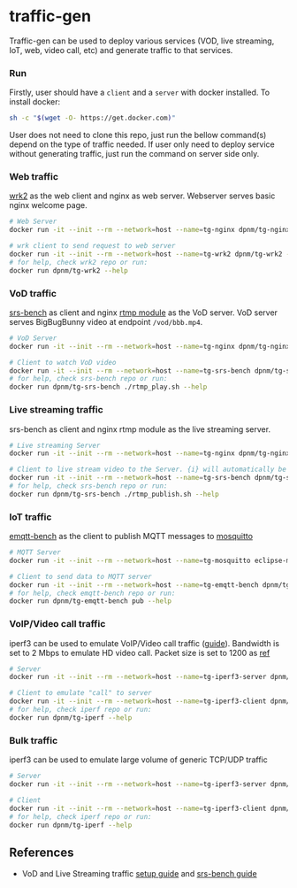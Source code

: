 # traffic-gen
Traffic-gen can be used to deploy various services (VOD, live streaming, IoT, web, video call, etc) and generate traffic to that services.

### Run
Firstly, user should have a `client` and a `server` with docker installed. To install docker:
```bash
sh -c "$(wget -O- https://get.docker.com)"
```
User does not need to clone this repo, just run the bellow command(s) depend on the type of traffic needed. If user only need to deploy service without generating traffic, just run the command on server side only.

### Web traffic
[wrk2](https://github.com/giltene/wrk2) as the web client and nginx as web server. Webserver serves basic nginx welcome page.
```bash
# Web Server
docker run -it --init --rm --network=host --name=tg-nginx dpnm/tg-nginx

# wrk client to send request to web server
docker run -it --init --rm --network=host --name=tg-wrk2 dpnm/tg-wrk2 -c <NUM_CONNECTIONS> -R <REQUEST_PER_SEC> -d <DURATION> http://<SERVER_IP>:8080
# for help, check wrk2 repo or run:
docker run dpnm/tg-wrk2 --help
```

### VoD traffic
[srs-bench](https://github.com/ossrs/srs-bench) as client and nginx [rtmp module](https://github.com/sergey-dryabzhinsky/nginx-rtmp-module) as the VoD server. VoD server serves BigBugBunny video at endpoint `/vod/bbb.mp4`.
```bash
# VoD Server
docker run -it --init --rm --network=host --name=tg-nginx dpnm/tg-nginx

# Client to watch VoD video
docker run -it --init --rm --network=host --name=tg-srs-bench dpnm/tg-srs-bench ./rtmp_play.sh -c <NUM_CONNECTIONS> -r rtmp://<SERVER_IP>/vod/bbb.mp4
# for help, check srs-bench repo or run:
docker run dpnm/tg-srs-bench ./rtmp_play.sh --help
```
### Live streaming traffic
srs-bench as client and nginx rtmp module as the live streaming server.
```bash
# Live streaming Server
docker run -it --init --rm --network=host --name=tg-nginx dpnm/tg-nginx

# Client to live stream video to the Server. {i} will automatically be set from 0 to <NUM_CONNECTIONS>
docker run -it --init --rm --network=host --name=tg-srs-bench dpnm/tg-srs-bench ./rtmp_publish.sh -c <NUM_CONNECTIONS> -r rtmp://<SERVER_IP>/live/test_{i}
# for help, check srs-bench repo or run:
docker run dpnm/tg-srs-bench ./rtmp_publish.sh --help
```
### IoT traffic
[emqtt-bench](https://github.com/emqx/emqtt-bench) as the client to publish MQTT messages to [mosquitto](https://github.com/eclipse/mosquitto)
```bash
# MQTT Server
docker run -it --init --rm --network=host --name=tg-mosquitto eclipse-mosquitto

# Client to send data to MQTT server
docker run -it --init --rm --network=host --name=tg-emqtt-bench dpnm/tg-emqtt-bench pub -I 0.1 -t bench/%c -c <NUM_CONNECTIONS> tcp://<SERVER_IP>:1883
# for help, check emqtt-bench repo or run:
docker run dpnm/tg-emqtt-bench pub --help
```
### VoIP/Video call traffic
iperf3 can be used to emulate VoIP/Video call traffic ([guide](http://wiki.innovaphone.com/index.php?title=Howto:Network_VoIP_Readiness_Test)). Bandwidth is set to 2 Mbps to emulate HD video call. Packet size is set to 1200 as [ref](https://stackoverflow.com/questions/47635545/why-webrtc-chose-rtp-max-packet-size-to-1200-bytes#:~:text=By%20studying%20WebRTC%20sources%20I,.cc%2C%20as%20kVideoMtu%20variable)
```bash
# Server
docker run -it --init --rm --network=host --name=tg-iperf3-server dpnm/tg-iperf3 -s

# Client to emulate "call" to server
docker run -it --init --rm --network=host --name=tg-iperf3-client dpnm/tg-iperf3 -c <SERVER_IP> -u --bidir -S 184 -l 1200 -b 2M -t <DURATION> -P <NUM_CONNECTIONS>
# for help, check iperf repo or run:
docker run dpnm/tg-iperf --help
```
### Bulk traffic
iperf3 can be used to emulate large volume of generic TCP/UDP traffic
```bash
# Server
docker run -it --init --rm --network=host --name=tg-iperf3-server dpnm/tg-iperf3 -s

# Client
docker run -it --init --rm --network=host --name=tg-iperf3-client dpnm/tg-iperf3 -c <SERVER_IP> -t <DURATION>
# for help, check iperf repo or run:
docker run dpnm/tg-iperf --help
```
## References
- VoD and Live Streaming traffic [setup guide](https://docs.peer5.com/guides/setting-up-hls-live-streaming-server-using-nginx/) and [srs-bench guide](https://hardelm.github.io/2017/07/11/srs-bench%E5%AE%89%E8%A3%85%E4%B8%8E%E4%BD%BF%E7%94%A8)
